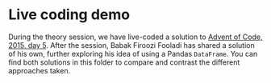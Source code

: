 Live coding demo
================

During the theory session, we have live-coded a solution to [Advent of Code, 2015, day 5](https://adventofcode.com/2015/day/5). After the session, Babak Firoozi Fooladi has shared a solution of his own, further exploring his idea of using a Pandas `DataFrame`. You can find both solutions in this folder to compare and contrast the different approaches taken.
